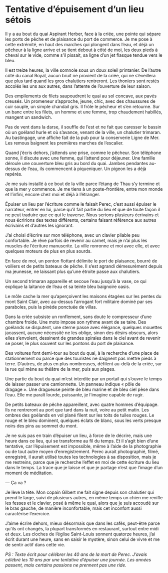 # Tentative d’épuisement d’un lieu sétois

Il y a au bout du quai Aspirant Herber, face à la criée, une pointe qui sépare les ports de pêche et de plaisance du port de commerce. Je me pose à cette extrémité, en haut des marches qui plongent dans l’eau, et déjà un pêcheur à la ligne arrive et se tient debout à côté de moi, les deux pieds à cheval sur le vide, comme s’il pissait, sa ligne d’un jet flasque tendue vers le bleu.<span id="more-63776"></span>

Il est treize heures, la ville somnole sous un doux soleil printanier. De l’autre côté du canal Royal, aucun bruit ne provient de la criée, qui ne s’éveillera que plus tard quand les gros chalutiers rentreront. Les thoniers sont restés accolés les uns aux autres, dans l’attente de l’ouverture de leur saison.

Des empilements de filets saupoudrent le quai au sol concave, aux pavés creusés. Un promeneur s’approche, jeune, chic, avec des chaussures de cuir souple, un simple chandail gris. Il frôle le pêcheur et s’en retourne. Sur un banc entre les filets, un homme et une femme, trop chaudement habillés, mangent un sandwich.

Pas de vent dans la darse, il souffle de l’est et ne fait que caresser le bassin où un goéland hurle et où s’avance, venant de la ville, un chalutier trimaran. Au bastingage, une affiche fait de la pub pour la conserverie Ligne de Mer. Les remous baignent les premières marches de l’escalier.

Quand j’écris dehors, j’attends une prise, comme le pêcheur. Son téléphone sonne, il discute avec une femme, qui l’attend pour déjeuner. Une famille déroule une couverture bleu gris au bord du quai. Jambes pendantes au-dessus de l’eau, ils commencent à piqueniquer. Un pigeon les a déjà repérés.

Je me suis installé à ce bout de la ville parce l’étang de Thau s’y termine et que la mer y commence. Je me tiens à un poste-frontière, entre mon monde et l’infini, encore chez moi et déjà à l’étranger.

Épuiser un lieu par l’écriture comme le faisait Perec, c’est aussi épuiser le narrateur, entrer en lui, parce qu’il fait partie du lieu et que de toute façon il ne peut traduire que ce qui le traverse. Nous serions plusieurs écrivains et nous écririons des textes différents, certains faisant référence aux autres écrivains et d’autres les ignorant.

J’ai choisi d’écrire sur mon téléphone, avec un clavier pliable peu confortable. Je rêve parfois de revenir au carnet, mais je n’ai plus les muscles de l’écriture manuscrite. La ville ronronne et moi avec elle, et avec quelques moteurs de plus en plus sourds.

En face de moi, un ponton flottant délimite le port de plaisance, bourré de voiliers et de petits bateaux de pêche. Il s’est agrandi démesurément depuis ma jeunesse, ne laissant plus qu’une étroite passe aux chalutiers.

Un second trimaran appareille et secoue l’eau jusqu’à la vase, ce qui explique la laitance de l’eau et sa teinte bleu baignoire oasis.

Le môle cache la mer qu’aperçoivent les maisons étagées sur les pentes du mont Saint Clair, avec au-dessus l’arrogant fort militaire dominé par ses paraboles, puis la pinède ponctuée de villas.

Dans la criée subsiste un ronflement, sans doute le compresseur d’une chambre froide. Une moto impose son rythme avant de se taire. Des goélands se disputent, une sterne passe avec élégance, quelques mouettes jacassent, aucune nécessité ne les oblige, sinon des désirs obscurs, alors elles s’envolent, dessinent de grandes spirales dans le ciel avant de revenir se poser, le plus souvent sur les pontons du port de plaisance.

Des voitures font demi-tour au bout du quai, à la recherche d’une place de stationnement ou parce que des touristes ne daignent pas mettre pieds à terre. D’autres, de plus en plus nombreuses, défilent au-delà de la criée, sur la rue qui mène au théâtre de la mer, puis aux plages.

Une partie du bout du quai m’est interdite par un portail qui s’ouvre le temps de laisser passer une camionnette. Un panneau indique « pôle de dragage ». Une dragueuse peinte de bleu marine et de bleu ciel pèse dans l’eau. Elle me paraît lourde, puissante, je l’imagine capable de rugir.

De petits bateaux de pêche appareillent, avec quatre hommes d’équipage. Ils ne rentreront au port que tard dans la nuit, voire au petit matin. Les ombres des goélands en vol plané filent sur les toits de tuiles rouges. Le rouge et le bleu dominent, quelques éclats de blanc, sous les verts presque noirs des pins au sommet du mont.

Je ne suis pas en train d’épuiser un lieu, à force de le décrire, mais une heure dans ce lieu, qui se transforme au fil du temps. Et il s’agit bien d’une tentative, car l’épuisement est impossible, même à l’aide de la photographie ou de tout autre moyen d’enregistrement. Perec aurait photographié, filmé, enregistré, il aurait utilisé toutes les technologies à sa disposition, mais je me restreins, parce que je recherche l’effet en moi de cette écriture du lieu dans le temps. La trace que je laisse et que je partage n’est que l’image d’un moment de méditation.

— Ça va ?

Je lève la tête. Mon copain Gilbert me fait signe depuis son chalutier qui prend le large, suivi de plusieurs autres, en même temps un chien me renifle les fesses et le clavier, posé à même le quai, alors que je suis accoudé sur le bras gauche, de manière inconfortable, mais cet inconfort aussi caractérise l’exercice.

J’aime écrire dehors, mieux désormais que dans les cafés, peut-être parce qu’ils ont changés, la plupart transformés en restaurant, surtout entre midi et deux. Les cloches de l’église Saint-Louis sonnent quatorze heures, j’ai écrit durant une heure, sans en saisir le mystère, sinon celui de vivre et me de sentir actif dans cette vie.

*PS : Texte écrit pour célébrer les 40 ans de la mort de Perec. J’avais célébré les 10 ans par une tentative d’épuiser une journée. Les années passent, mais certains passions ne prennent pas une ride.*